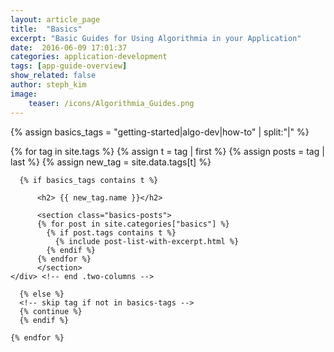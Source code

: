 ```yaml
---
layout: article_page
title:  "Basics"
excerpt: "Basic Guides for Using Algorithmia in your Application"
date:  2016-06-09 17:01:37
categories: application-development
tags: [app-guide-overview]
show_related: false
author: steph_kim
image:
    teaser: /icons/Algorithmia_Guides.png
---
```


<!-- create array of 'basics' tags -->
{% assign basics_tags = "getting-started|algo-dev|how-to" | split:"|" %}

<div id="basics-index">

  <section class="row">
    <div class="two-columns">
    {% for tag in site.tags %}
      {% assign t = tag | first %}
      {% assign posts = tag | last %}
      <!-- Pulls from data/tags.yml to allow for data defined name attr -->
      {% assign new_tag = site.data.tags[t] %}

      {% if basics_tags contains t %}

          <h2> {{ new_tag.name }}</h2>

          <section class="basics-posts">
          {% for post in site.categories["basics"] %}
            {% if post.tags contains t %}
              {% include post-list-with-excerpt.html %}
            {% endif %}
          {% endfor %}
          </section>
    </div> <!-- end .two-columns -->

      {% else %}
      <!-- skip tag if not in basics-tags -->
      {% continue %}
      {% endif %}

    {% endfor %}
  </section>
</div>
